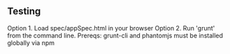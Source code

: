 Testing
-------
Option 1. Load spec/appSpec.html in your browser
Option 2. Run 'grunt' from the command line.
    Prereqs: grunt-cli and phantomjs must be installed globally via npm

